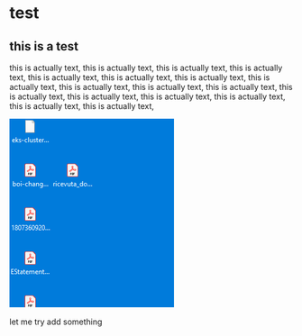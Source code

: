 test
====

this is a test
--------------

this is actually text, this is actually text, this is actually text, this is
actually text, this is actually text, this is actually text, this is actually
text, this is actually text, this is actually text, this is actually text, this
is actually text, this is actually text, this is actually text, this is actually
text, this is actually text, this is actually text, this is actually text,

![](media/dfba423aec03801d68db5facaf1a4b9d.png)

let me try add something
